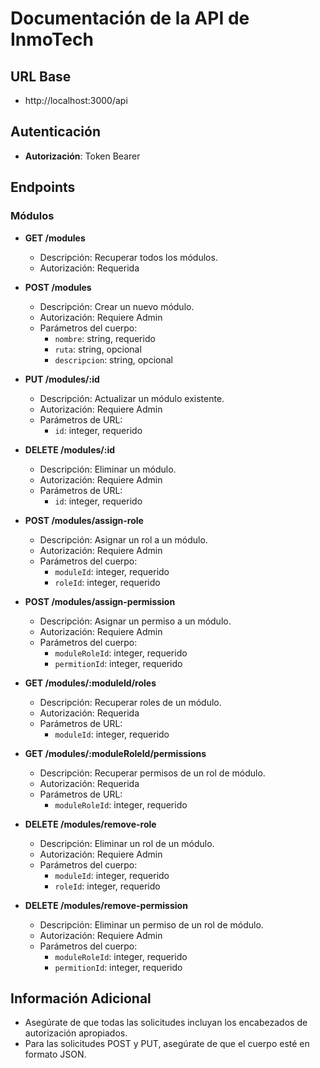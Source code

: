 # Documentación de la API de InmoTech

## URL Base
- http://localhost:3000/api

## Autenticación
- **Autorización**: Token Bearer

## Endpoints

### Módulos
- **GET /modules**
  - Descripción: Recuperar todos los módulos.
  - Autorización: Requerida

- **POST /modules**
  - Descripción: Crear un nuevo módulo.
  - Autorización: Requiere Admin
  - Parámetros del cuerpo:
    - `nombre`: string, requerido
    - `ruta`: string, opcional
    - `descripcion`: string, opcional

- **PUT /modules/:id**
  - Descripción: Actualizar un módulo existente.
  - Autorización: Requiere Admin
  - Parámetros de URL:
    - `id`: integer, requerido

- **DELETE /modules/:id**
  - Descripción: Eliminar un módulo.
  - Autorización: Requiere Admin
  - Parámetros de URL:
    - `id`: integer, requerido

- **POST /modules/assign-role**
  - Descripción: Asignar un rol a un módulo.
  - Autorización: Requiere Admin
  - Parámetros del cuerpo:
    - `moduleId`: integer, requerido
    - `roleId`: integer, requerido

- **POST /modules/assign-permission**
  - Descripción: Asignar un permiso a un módulo.
  - Autorización: Requiere Admin
  - Parámetros del cuerpo:
    - `moduleRoleId`: integer, requerido
    - `permitionId`: integer, requerido

- **GET /modules/:moduleId/roles**
  - Descripción: Recuperar roles de un módulo.
  - Autorización: Requerida
  - Parámetros de URL:
    - `moduleId`: integer, requerido

- **GET /modules/:moduleRoleId/permissions**
  - Descripción: Recuperar permisos de un rol de módulo.
  - Autorización: Requerida
  - Parámetros de URL:
    - `moduleRoleId`: integer, requerido

- **DELETE /modules/remove-role**
  - Descripción: Eliminar un rol de un módulo.
  - Autorización: Requiere Admin
  - Parámetros del cuerpo:
    - `moduleId`: integer, requerido
    - `roleId`: integer, requerido

- **DELETE /modules/remove-permission**
  - Descripción: Eliminar un permiso de un rol de módulo.
  - Autorización: Requiere Admin
  - Parámetros del cuerpo:
    - `moduleRoleId`: integer, requerido
    - `permitionId`: integer, requerido

## Información Adicional
- Asegúrate de que todas las solicitudes incluyan los encabezados de autorización apropiados.
- Para las solicitudes POST y PUT, asegúrate de que el cuerpo esté en formato JSON.